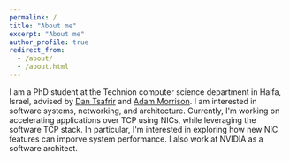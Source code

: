 ```yaml
---
permalink: /
title: "About me"
excerpt: "About me"
author_profile: true
redirect_from: 
  - /about/
  - /about.html
---
```


I am a PhD student at the Technion computer science department in Haifa, Israel, advised by [Dan Tsafrir](http://www.cs.technion.ac.il/~dan/) and [Adam Morrison](https://www.cs.tau.ac.il/~mad/). I am interested in software systems, networking, and architecture. Currently, I'm working on accelerating applications over TCP using NICs, while leveraging the software TCP stack. In particular, I'm interested in exploring how new NIC features can imporve system performance. I also work at NVIDIA as a software architect.
